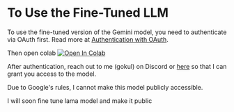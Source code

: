 # To Use the Fine-Tuned LLM

To use the fine-tuned version of the Gemini model, you need to authenticate via OAuth first. Read more at [Authentication with OAuth](https://github.com/google-gemini/cookbook/blob/main/quickstarts/Authentication_with_OAuth.ipynb).

Then open colab <a target="_blank" href="https://colab.research.google.com/github/gokul6350/ARMv6/blob/main/STT_server/fast_whisper_server.ipynb">
  <img src="https://colab.research.google.com/assets/colab-badge.svg" alt="Open In Colab"/>
</a>

After authentication, reach out to me (gokul) on Discord or [here](https://github.com/gokul6350) so that I can grant you access to the model.

Due to Google's rules, I cannot make this model publicly accessible.

I will soon fine tune lama model and make it public 

